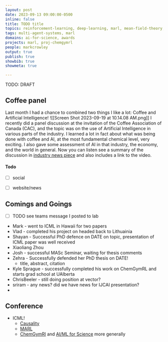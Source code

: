 ```yaml
---
layout: post
date: 2023-09-13 09:00:00-0500
inline: false
title: TODO title
topics: reinforcement-learning, deep-learning, marl, mean-field-theory, causality, ai-for-science, proj-chemgymrl
tags: multi-agent-systems, marl
domains: ai-for-science, awards
projects: marl, proj-chemgymrl
people: markcrowley 
output: true
publish: true
showbib: true 
showmeta: true

---
```

TODO: DRAFT

## Coffee panel
Last month I had a chance to combined two things I like a lot: Coffee and Artificial Intelligence!
![[Screen Shot 2023-09-19 at 10.14.08 AM.png]]
I recently did a panel discussion at the invitation of the Coffee Association of Canada (CAC), and the topic was on the use of Artificial Intelligence in various parts of the industry. 
I learned a lot in fact about what was being done with coffee and AI, at the most fundamental chemical level, very exciting. I also gave some assessment of AI in that industry, the economy, and the world in general.
Now you can listen see a summary of the discussion in [industry news piece](https://www.foodserviceandhospitality.com/cac-highlights-the-impact-of-ai-on-coffee-during-its-monthly-webinar-series/?cn-reloaded=1) and also includes a link to the video.

#### Todo
- [ ] social
- [ ] website/news


## Comings and Goings
- [ ] TODO see teams message I posted to lab
- Mark - went to ICML in Hawaii for two papers
- Vlad - completed his project on headed back to Lithuainia
- Shayan - Successful PhD defence on DATE on topic, presentation of ICML paper was well received
- Xiaoliang Zhou
- Josh - successful MASc Seminar, waiting for thesis comments
- Zehra - Successfully defended her PhD thesis on DATE!
    - title, abstract, citation 
- Kyle Sprague - successfully completed his work on ChemGymRL and starts grad school at UAlberta
- ChrisBeeler - still doing position at vector?
- sriram - any news? did we have news for IJCAI presentation?
- 
## Conference
- ICML!
    - [Causality](/causality/)
    - [MARL](/marl/)
    - [ChemGymRl](/ai-for-science/) and [AI/ML for Science](/ai-for-science/) more generally



